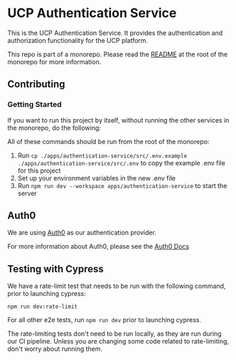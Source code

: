 # UCP Authentication Service

This is the UCP Authentication Service. It provides the authentication and authorization
functionality for the UCP platform.

This repo is part of a monorepo. Please read the [README](../../README.md) at the root of the monorepo for more
information.

## Contributing

### Getting Started

If you want to run this project by itself, without running the other services in the monorepo, do the following:

All of these commands should be run from the root of the monorepo:

1. Run `cp ./apps/authentication-service/src/.env.example ./apps/authentication-service/src/.env` to copy the example .env file for this project
1. Set up your environment variables in the new .env file
1. Run `npm run dev --workspace apps/authentication-service` to start the server

## Auth0

We are using [Auth0](https://auth0.com/) as our authentication provider.

For more information about Auth0, please see the [Auth0 Docs](https://auth0.com/docs/)

## Testing with Cypress

We have a rate-limit test that needs to be run with the following command, prior to launching cypress:

`npm run dev:rate-limit`

For all other e2e tests, run `npm run dev` prior to launching cypress.

The rate-limiting tests don't need to be run locally, as they are run during our CI pipeline. Unless you are changing some
code related to rate-limiting, don't worry about running them.
